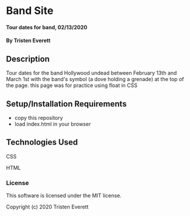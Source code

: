 # Band Site

#### Tour dates for band, 02/13/2020

#### By Tristen Everett

## Description

Tour dates for the band Hollywood undead between February 13th and March 1st with the band's symbol (a dove holding a grenade) at the top of the page. this page was for practice using float in CSS

## Setup/Installation Requirements

* copy this repository
* load index.html in your browser

## Technologies Used

CSS

HTML

### License

This software is licensed under the MIT license.

Copyright (c) 2020 Tristen Everett